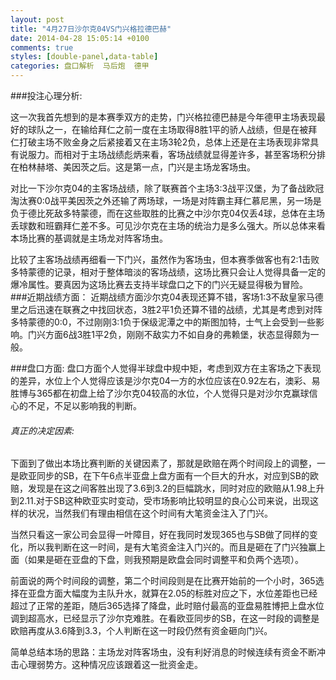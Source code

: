 ```yaml
---
layout: post
title: "4月27日沙尔克04VS门兴格拉德巴赫"
date: 2014-04-28 15:05:14 +0100
comments: true
styles: [double-panel,data-table]
categories: 盘口解析  马后炮  德甲
---
```


<!--more-->
###投注心理分析:

这一次我首先想到的是本赛季双方的走势，门兴格拉德巴赫是今年德甲主场表现最好的球队之一，在输给拜仁之前一度在主场取得8胜1平的骄人战绩，但是在被拜仁打破主场不败金身之后紧接着又在主场3轮2负，总体上还是在主场表现非常具有说服力。而相对于主场战绩彪炳来看，客场战绩就显得差许多，甚至客场积分排在柏林赫塔、美因茨之后。这是第一点，门兴是主场龙客场虫。

对比一下沙尔克04的主客场战绩，除了联赛首个主场3:3战平汉堡，为了备战欧冠淘汰赛0:0战平美因茨之外还输了两场球，一场是对阵霸主拜仁慕尼黑，另一场是负于德比死敌多特蒙德，而在这些取胜的比赛之中沙尔克04仅丢4球，总体在主场丢球数和班霸拜仁差不多。可见沙尔克在主场的统治力是多么强大。所以总体来看本场比赛的基调就是主场龙对阵客场虫。

比较了主客场战绩再细看一下门兴，虽然作为客场虫，但本赛季做客也有2:1击败多特蒙德的记录，相对于整体暗淡的客场战绩，这场比赛只会让人觉得具备一定的爆冷属性。要真因为这场比赛去支持半球盘口之下的门兴无疑显得极为冒险。
###近期战绩方面：
近期战绩方面沙尔克04表现还算不错，客场1:3不敌皇家马德里之后迅速在联赛之中找回状态，3胜2平1负还算不错的战绩，尤其是考虑到对阵多特蒙德的0:0，不过刚刚3:1负于保级泥潭之中的斯图加特，士气上会受到一些影响。门兴方面6战3胜1平2负，刚刚不敌实力不如自身的弗赖堡，状态显得颇为一般。

###盘口方面:
盘口方面个人觉得半球盘中规中矩，考虑到双方在主客场之下表现的差异，水位上个人觉得应该是沙尔克04一方的水位应该在0.92左右，澳彩、易胜博与365都在初盘上给了沙尔克04较高的水位，个人觉得只是对沙尔克赢球信心的不足，不足以影响我的判断。

###### 真正的决定因素:
下面到了做出本场比赛判断的关键因素了，那就是欧赔在两个时间段上的调整，一是欧亚同步的SB，在下午6点半亚盘上盘方面有一个巨大的升水，对应到SB的欧赔，发现是在这之间客胜出现了3.6到3.2的巨幅跳水，同时对应的欧赔从1.98上升到2.11.对于SB这种欧亚实时变动，受市场影响比较明显的良心公司来说，出现这样的状况，当然我们有理由相信在这个时间有大笔资金注入了门兴。

当然只看这一家公司会显得一叶障目，好在我同时发现365也与SB做了同样的变化，所以我判断在这一时间，是有大笔资金注入门兴的。而且是砸在了门兴独赢上面（如果是砸在亚盘的下盘，则我预期是欧盘会同时调整平和负两个选项）。

前面说的两个时间段的调整，第二个时间段则是在比赛开始前的一个小时，365选择在亚盘方面大幅度为主队升水，就算在2.05的标胜对应之下，水位差距也已经超过了正常的差距，随后365选择了降盘，此时赔付最高的亚盘易胜博把上盘水位调到超高水，已经显示了沙尔克难胜。在看欧亚同步的SB，在这一时段的调整是欧赔再度从3.6降到3.3，个人判断在这一时段仍然有资金砸向门兴。

简单总结本场的思路：主场龙对阵客场虫，没有利好消息的时候连续有资金不断冲击心理弱势方。这种情况应该跟着这一批资金走。

